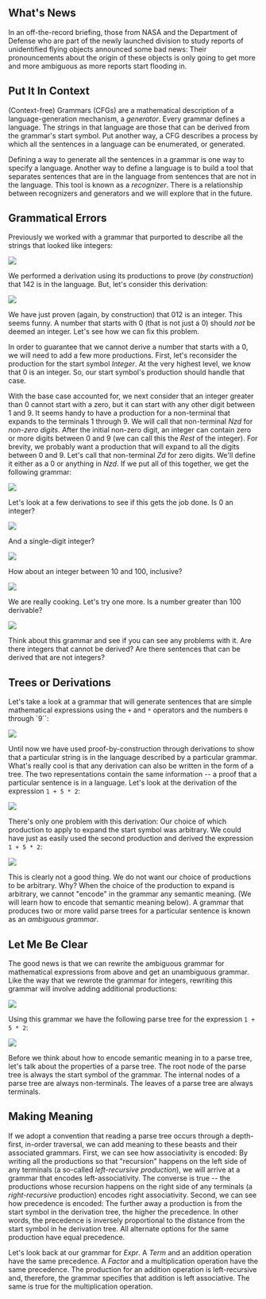 ## What's News
In an off-the-record briefing, those from NASA and the Department of Defense who are part of the newly launched division to study reports of unidentified flying objects announced some bad news: Their pronouncements about the origin of these objects is only going to get more and more ambiguous as more reports start flooding in.

## Put It In Context
(Context-free) Grammars (CFGs) are a mathematical description of a language-generation mechanism, a _generator_. Every grammar defines a language. The strings in that language are those that can be derived from the grammar's start symbol. Put another way, a CFG describes a process by which all the sentences in a language can be enumerated, or generated.

Defining a way to generate all the sentences in a grammar is one way to specify a language. Another way to define a language is to build a tool that separates sentences that are in the language from sentences that are not in the language. This tool is known as a _recognizer_. There is a relationship between recognizers and generators and we will explore that in the future.

## Grammatical Errors

Previously we worked with a grammar that purported to describe all the strings that looked like integers:

![](./graphics/IntegerGrammarTerminologyLabeled.png)

We performed a derivation using its productions to prove (_by construction_) that $142$ is in the language. But, let's consider this derivation:

![](./graphics/BadIntegerGrammar.png)

We have just proven (again, by construction) that $012$ is an integer. This seems funny. A number that starts with $0$ (that is not just a $0$) should _not_ be deemed an integer. Let's see how we can fix this problem.

In order to guarantee that we cannot derive a number that starts with a $0$, we will need to add a few more productions. First, let's reconsider the production for the start symbol $Integer$. At the very highest level, we know that $0$ is an integer. So, our start symbol's production should handle that case.

With the base case accounted for, we next consider that an integer greater than $0$ cannot start with a zero, but it can start with any other digit between $1$ and $9$. It seems handy to have a production for a non-terminal that expands to the terminals $1$ through $9$. We will call that non-terminal $Nzd$ for _non-zero digits_. After the initial non-zero digit, an integer can contain zero or more digits between $0$ and $9$ (we can call this the $Rest$ of the integer). For brevity, we probably want a production that will expand to all the digits between $0$ and $9$. Let's call that non-terminal $Zd$ for zero digits. We'll define it either as a $0$ or anything in $Nzd$. If we put all of this together, we get the following grammar:

![](./graphics/GoodIntegerGrammar.png)

Let's look at a few derivations to see if this gets the job done. Is $0$ an integer?

![](./graphics/IntegerGrammarDeriveZero.png)

And a single-digit integer?

![](./graphics/IntegerGrammarDeriveNine.png)

How about an integer between 10 and 100, inclusive?


![](./graphics/IntegerGrammarDeriveTen.png)

We are really cooking. Let's try one more. Is a number greater than $100$ derivable?

![](./graphics/IntegerGrammarDeriveOneHundredFiftyFour.png)

Think about this grammar and see if you can see any problems with it. Are there integers that cannot be derived? Are there sentences that can be derived that are not integers?

## Trees or Derivations

Let's take a look at a grammar that will generate sentences that are simple mathematical expressions using the `+` and `*` operators and the numbers `0` through `9``:

![](./graphics/AmbiguousExprGrammar.png)

Until now we have used proof-by-construction through derivations to show that a particular string is in the language described by a particular grammar. What's really cool is that any derivation can also be written in the form of a tree. The two representations contain the same information -- a proof that a particular sentence is in a language. Let's look at the derivation of the expression `1 + 5 * 2`:

![](./graphics/AmbiguousParseTreeForAmbiguousExpressionGrammarLeft.png)

There's only one problem with this derivation: Our choice of which production to apply to expand the start symbol was arbitrary. We could have just as easily used the second production and derived the expression `1 + 5 * 2`:

![](./graphics/AmbiguousParseTreesForAmbiguousExpressionGrammarRight.png)

This is clearly not a good thing. We do not want our choice of productions to be arbitrary. Why? When the choice of the production to expand is arbitrary, we cannot "encode" in the grammar any semantic meaning. (We will learn how to encode that semantic meaning below). A grammar that produces two or more valid parse trees for a particular sentence is known as an _ambiguous grammar_.

## Let Me Be Clear

The good news is that we can rewrite the ambiguous grammar for mathematical expressions from above and get an unambiguous grammar. Like the way that we rewrote the grammar for integers, rewriting this grammar will involve adding additional productions:

![](./graphics/UnambiguousExprGrammar.png)

Using this grammar we have the following parse tree for the expression `1 + 5 * 2`:

![](./graphics/ParseTreeForUnambiguousExpressionGrammar.png)

Before we think about how to encode semantic meaning in to a parse tree, let's talk about the properties of a parse tree. The root node of the parse tree is always the start symbol of the grammar. The internal nodes of a parse tree are always non-terminals. The leaves of a parse tree are always terminals.

## Making Meaning

If we adopt a convention that reading a parse tree occurs through a depth-first, in-order traversal, we can add meaning to these beasts and their associated grammars. First, we can see how associativity is encoded: By writing all the productions so that "recursion" happens on the left side of any terminals (a so-called _left-recursive production_), we will arrive at a grammar that encodes left-associativity. The converse is true -- the productions whose recursion happens on the right side of any terminals (a _right-recursive_ production) encodes right associativity. Second, we can see how precedence is encoded: The further away a production is from the start symbol in the derivation tree, the higher the precedence. In other words, the precedence is inversely proportional to the distance from the start symbol in he derivation tree. All alternate options for the same production have equal precedence.

Let's look back at our grammar for $Expr$. A $Term$ and an addition operation have the same precedence. A $Factor$ and a multiplication operation have the same precedence. The production for an addition operation is left-recursive and, therefore, the grammar specifies that addition is left associative. The same is true for the multiplication operation.